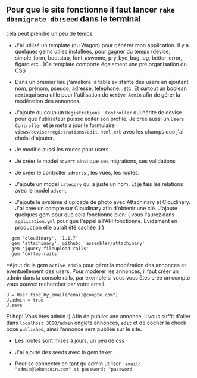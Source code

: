 ## Pour que le site fonctionne il faut lancer `rake db:migrate db:seed` dans le terminal
cela peut prendre un peu de temps.

* J'ai utilisé un template (du Wagon) pour générer mon application. Il y a quelques gems utiles installées, pour gagner du temps (devise, simple_form, bootstap, font_aswome, pry_bye_bug, pg, better_error, figaro etc...)Ce template comporte également une pré organisation du CSS

* Dans un premier lieu j'améliore la table existante des users en ajoutant nom, prénom, pseudo, adresse, téléphone...etc. Et surtout un boolean `admin`qui sera utile pour l'utilisation de `Active Admin` afin de gérer la modération des annonces.
* J'ajoute du coup un `Registrations  Controller` qui hérite de devise pour que l'utilisateur puisse éditer son profile. Je crée aussi un `Users Controller` et je mets à jour le formulaire `views/devise/registrations/edit.html.erb` avec les champs que j'ai choisi d'ajouter.
* Je modifie aussi les routes pour users

* Je créer le model `advert` ainsi que ses migrations, ses validations

* Je créer le controller `adverts` , les vues, les routes. 

* J'ajoute un model `category` qui a juste un nom. Et je fais les relations avec le model `advert`

* J'ajoute le système d'uploade de photo avec Attachinary et Cloudinary. J'ai crée un compte sur Cloudinary afin d'obtenir une clé. J'ajoute quelques gem pour que cela fonctionne bien: ( vous l'aurez dans `application.yml` pour que l'appel à l'API fonctionne. Evidement en production elle aurait été cachée :) )
```
  gem 'cloudinary', '1.1.7'
  gem 'attachinary', github: 'assembler/attachinary'
  gem 'jquery-fileupload-rails'
  gem 'coffee-rails'
```

*Ajout de la gem `active_admin` pour gérer la modération des annonces et éventuellement des users. Pour modérer les annonces, il faut créer un admin dans la console rails, par exemple si vous vous êtes crée un compte vous pouvez rechercher par votre email.
```console
U = User.find_by_email("email@compte.com")
U.admin = true
U.save
```
Et hop! Vous êtes admin :)
Afin de publier une annonce, il vous suffit d'aller dans `localhost:3000/admin` onglets annonces, `edit` et de cocher la check boxe `published`, ainsi l'annonce sera publiée sur le site.

* Les routes sont mises à jours, un peu de css

* J'ai ajouté des seeds avec la gem faker.

* Pour se connecter en tant qu'admin utiliser : 
`email: "admin@leboncoin.com" et password: "password`
      

